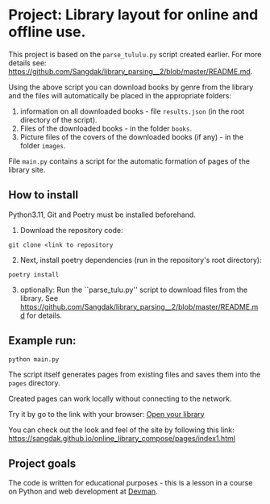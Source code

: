 # Project: Library layout for online and offline use.

This project is based on the `parse_tululu.py` script created earlier. For more details see: https://github.com/Sangdak/library_parsing__2/blob/master/README.md.

Using the above script you can download books by genre from the library and the files will automatically be placed in the appropriate folders:
1. information on all downloaded books - file `results.json` (in the root directory of the script).
2. Files of the downloaded books - in the folder `books`.
3. Picture files of the covers of the downloaded books (if any) - in the folder `images`.

File `main.py` contains a script for the automatic formation of pages of the library site.

## How to install

Python3.11, Git and Poetry must be installed beforehand.

1. Download the repository code:
```shell.
git clone <link to repository
```

2. Next, install poetry dependencies (run in the repository's root directory):
```shell
poetry install
```
3. optionally:
Run the ``parse_tulu.py'' script to download files from the library. See https://github.com/Sangdak/library_parsing__2/blob/master/README.md for details.

## Example run:
```shell
python main.py
```

The script itself generates pages from existing files and saves them into the `pages` directory.

Created pages can work locally without connecting to the network.

Try it by go to the link with your browser: [Open your library](http://127.0.0.1:5500/)

You can check out the look and feel of the site by following this link:
https://sangdak.github.io/online_library_compose/pages/index1.html

## Project goals

The code is written for educational purposes - this is a lesson in a course on Python and web development at [Devman](https://dvmn.org/).